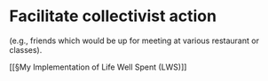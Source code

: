 # Facilitate collectivist action 
(e.g., friends which would be up for meeting at various restaurant or classes).

[[§My Implementation of Life Well Spent (LWS)]]

<!-- #p1 -->

<!-- {BearID:44977AE8-0D51-48D4-A3C8-CBAC950B66E3-5248-000007EE4A116891} -->
